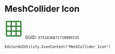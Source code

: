 # MeshCollider Icon
![](/img/MeshCollider%20Icon.png)
GUID: `5751836871710099725`
```
EditorGUIUtility.IconContent("MeshCollider Icon")
```
